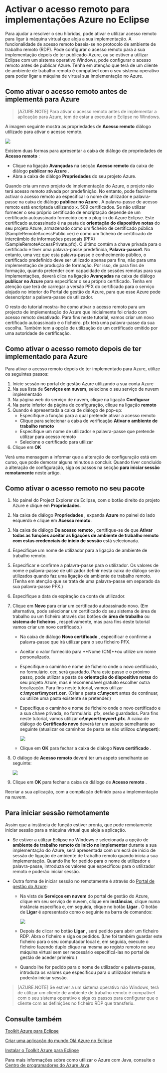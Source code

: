 <properties
    pageTitle="Activar o acesso remoto para implementações Azure no Eclipse"
    description="Saiba como ativar o acesso remoto para implementações Azure utilizando o Toolkit de Azure para Eclipse."
    services=""
    documentationCenter="java"
    authors="rmcmurray"
    manager="wpickett"
    editor=""/>

<tags
    ms.service="multiple"
    ms.workload="na"
    ms.tgt_pltfrm="multiple"
    ms.devlang="Java"
    ms.topic="article"
    ms.date="08/11/2016" 
    ms.author="robmcm"/>

<!-- Legacy MSDN URL = https://msdn.microsoft.com/library/azure/hh690951.aspx -->

# <a name="enabling-remote-access-for-azure-deployments-in-eclipse"></a>Activar o acesso remoto para implementações Azure no Eclipse

Para ajudar a resolver o seu híbridas, pode ativar e utilizar acesso remoto para ligar à máquina virtual que aloja a sua implementação. A funcionalidade de acesso remoto baseia-se no protocolo de ambiente de trabalho remoto (RDP). Pode configurar o acesso remoto para a sua implementação depois de ter publicado-Azure, ou se estiver a utilizar Eclipse com um sistema operativo Windows, pode configurar o acesso remoto antes de publicar Azure. Tenha em atenção que terá de um cliente de ambiente de trabalho remoto é compatível com o seu sistema operativo para poder ligar a máquina de virtual sua implementação no Azure.

## <a name="how-to-enable-remote-access-before-you-deploy-to-azure"></a>Como ativar o acesso remoto antes de implementá para Azure

> [AZURE.NOTE] Para ativar o acesso remoto antes de implementar a aplicação para Azure, tem de estar a executar o Eclipse no Windows.

A imagem seguinte mostra as propriedades de **Acesso remoto** diálogo utilizado para ativar o acesso remoto.

![][ic719494]

Existem duas formas para apresentar a caixa de diálogo de propriedades de **Acesso remoto** :

* Clique na ligação **Avançadas** na secção **Acesso remoto** da caixa de diálogo **publicar no Azure** .
* Abra a caixa de diálogo **Propriedades** do seu projeto Azure.

Quando cria um novo projeto de implementação do Azure, o projeto não terá acesso remoto ativada por predefinição. No entanto, pode facilmente activar o acesso remoto ao especificar o nome de utilizador e palavra-passe na caixa de diálogo **publicar no Azure** . A palavra-passe de acesso remoto está encriptada utilizando x. 509 certificados. Se não utilizar fornecer o seu próprio certificado de encriptação depende de um certificado autoassinado fornecido com o plug-in do Azure Eclipse. Este certificado autoassinado é na pasta de **orientação do diapositivo notas** do seu projeto Azure, armazenado como um ficheiro de certificado pública (SampleRemoteAccessPublic.cer) e como um ficheiro de certificado de intercâmbio de informações pessoais (PFX) (SampleRemoteAccessPrivate.pfx). O último contém a chave privada para o certificado e tiver uma palavra-passe predefinida, **Palavra-passe1**. No entanto, uma vez que esta palavra-passe é conhecimento público, o certificado predefinido deve ser utilizado apenas para fins, não para uma implementação de produção de formação. Por isso, de para fins de formação, quando pretender com capacidade de sessões remotas para sua implementações, deverá clica na ligação **Avançadas** na caixa de diálogo **publicar no Azure** para especificar o seu próprio certificado. Tenha em atenção que terá de carregar a versão PFX do certificado para o serviço alojado no interior do Portal de gestão do Azure, para que esse Azure pode desencriptar a palavra-passe de utilizador.

O resto do tutorial mostra-lhe como ativar o acesso remoto para um projecto de implementação do Azure que inicialmente foi criado com acesso remoto desativado. Para fins neste tutorial, vamos criar um novo certificado autoassinado e o ficheiro. pfx terá uma palavra-passe da sua escolha. Também tem a opção de utilização de um certificado emitido por uma autoridade de certificação.

## <a name="how-to-enable-remote-access-after-you-have-deployed-to-azure"></a>Como ativar o acesso remoto depois de ter implementado para Azure

Para ativar o acesso remoto depois de ter implementado para Azure, utilize os seguintes passos:

1. Inicie sessão no portal de gestão Azure utilizando a sua conta Azure
1. Na sua lista de **Serviços em nuvem**, selecione o seu serviço de nuvem implementado
1. Na página web do serviço de nuvem, clique na ligação **Configurar**
1. Na parte inferior da página de configuração, clique na ligação **remoto**
1. Quando é apresentada a caixa de diálogo de pop-up:
    * Especifique a função para a qual pretende ativar a acesso remoto
    * Clique para selecionar a caixa de verificação **Ativar o ambiente de trabalho remoto**
    * Especifique um nome de utilizador e palavra-passe que pretende utilizar para acesso remoto
    * Selecione o certificado para utilizar
1. Clique em **OK** 

Verá uma mensagem a informar que a alteração de configuração está em curso, que pode demorar alguns minutos a concluir. Quando tiver concluído a alteração de configuração, siga os passos na secção **para iniciar sessão remotamente** neste artigo.
    
## <a name="how-to-enable-remote-access-in-your-package"></a>Como ativar o acesso remoto no seu pacote

1. No painel do Project Explorer de Eclipse, com o botão direito do projeto Azure e clique em **Propriedades**.

1. Na caixa de diálogo **Propriedades** , expanda **Azure** no painel do lado esquerdo e clique em **Acesso remoto**.

1. Na caixa de diálogo **De acesso remoto** , certifique-se de que **Ativar todas as funções aceitar as ligações de ambiente de trabalho remoto com estas credenciais de início de sessão** está selecionada.

1. Especifique um nome de utilizador para a ligação de ambiente de trabalho remoto.

1. Especificar e confirme a palavra-passe para o utilizador. Os valores de nome e palavra-passe de utilizador definir nesta caixa de diálogo serão utilizados quando faz uma ligação de ambiente de trabalho remoto. (Tenha em atenção que se trata de uma palavra-passe em separado da sua palavra-passe PFX.)

1. Especifique a data de expiração da conta de utilizador.

1. Clique em **Novo** para criar um certificado autoassinado novo. (Em alternativa, pode selecionar um certificado do seu sistema de área de trabalho ou um ficheiro através dos botões de **área de trabalho** ou **sistema de ficheiros** , respetivamente, mas para fins deste tutorial vamos criar um novo certificado.)

    * Na caixa de diálogo **Novo certificado** , especificar e confirme a palavra-passe que irá utilizar para o seu ficheiro PFX.

    * Aceitar o valor fornecido para **Nome (CN)**ou utilize um nome personalizado.

    * Especifique o caminho e nome de ficheiro onde o novo certificado, no formulário. cer, será guardado. Para este passo e o próximo passo, pode utilizar a pasta de **orientação do diapositivo notas** do seu projeto Azure, mas é recomendável gratuito escolher outra localização. Para fins neste tutorial, vamos utilizar **c:\mycert\mycert.cer**. (Criar a pasta **c:\mycert** antes de continuar, ou utilize uma pasta existente se pretender.)

    * Especifique o caminho e nome de ficheiro onde o novo certificado e a sua chave privada, no formulário. pfx, serão guardados. Para fins neste tutorial, vamos utilizar **c:\mycert\mycert.pfx**. A caixa de diálogo do **Certificado novo** deverá ter um aspeto semelhante ao seguinte (atualizar os caminhos de pasta se não utilizou **c:\mycert**):

        ![][ic712275]

    * Clique em **OK** para fechar a caixa de diálogo **Novo certificado** .

1. O diálogo de **Acesso remoto** deverá ter um aspeto semelhante ao seguinte:</p>

    ![][ic719495]

1. Clique em **OK** para fechar a caixa de diálogo de **Acesso remoto** .
    
Recriar a sua aplicação, com a compilação definido para a implementação na nuvem.

## <a name="to-log-in-remotely"></a>Para iniciar sessão remotamente

Assim que a instância de função estiver pronta, que pode remotamente iniciar sessão para a máquina virtual que aloja a aplicação.

* Se estiver a utilizar Eclipse no Windows e selecionada a opção de **ambiente de trabalho remoto do início no implementar** durante a sua implementação do Azure, será apresentada com um ecrã de início de sessão de ligação de ambiente de trabalho remoto quando inicia a sua implementação. Quando lhe for pedido para o nome de utilizador e palavra-passe, introduza os valores que especificou para o utilizador remoto e poderão iniciar sessão.

* Outra forma de iniciar sessão no remotamente é através do <a href="http://go.microsoft.com/fwlink/?LinkID=512959">Portal de gestão do Azure</a>:

    * Na vista de **Serviços em nuvem** do portal de gestão do Azure, clique em seu serviço de nuvem, clique em **instâncias**, clique numa instância específica e, em seguida, clique no botão **Ligar** . O botão de **Ligar** é apresentado como o seguinte na barra de comandos:

        ![][ic659273]

    * Depois de clicar no botão **Ligar** , será pedido para abrir um ficheiro RDP. Abra o ficheiro e siga os pedidos. (Lhe foi também guardar este ficheiro para o seu computador local e, em seguida, execute o ficheiro fazendo duplo clique na mesma ao registo remoto no seu máquina virtual sem ser necessário especificá-las no portal de gestão de aceder primeiro.)

    * Quando lhe for pedido para o nome de utilizador e palavra-passe, introduza os valores que especificou para o utilizador remoto e poderão iniciar sessão.

> [AZURE.NOTE] Se estiver a um sistema operativo não Windows, terá de utilizar um cliente de ambiente de trabalho remoto é compatível com o seu sistema operativo e siga os passos para configurar que o cliente com as definições no ficheiro RDP que transferiu.

## <a name="see-also"></a>Consulte também

[Toolkit Azure para Eclipse][]

[Criar uma aplicação do mundo Olá Azure no Eclipse][]

[Instalar o Toolkit Azure para Eclipse][] 

Para mais informações sobre como utilizar o Azure com Java, consulte o [Centro de programadores do Azure Java][].

<!-- URL List -->

[Centro de programadores do Azure Java]: http://go.microsoft.com/fwlink/?LinkID=699547
[Azure Management Portal]: http://go.microsoft.com/fwlink/?LinkID=512959
[Toolkit Azure para Eclipse]: http://go.microsoft.com/fwlink/?LinkID=699529
[Criar uma aplicação do mundo Olá Azure no Eclipse]: http://go.microsoft.com/fwlink/?LinkID=699533
[Instalar o Toolkit Azure para Eclipse]: http://go.microsoft.com/fwlink/?LinkId=699546

<!-- IMG List -->

[ic712275]: ./media/azure-toolkit-for-eclipse-enabling-remote-access-for-azure-deployments/ic712275.png
[ic719495]: ./media/azure-toolkit-for-eclipse-enabling-remote-access-for-azure-deployments/ic719495.png
[ic719494]: ./media/azure-toolkit-for-eclipse-enabling-remote-access-for-azure-deployments/ic719494.png
[ic659273]: ./media/azure-toolkit-for-eclipse-enabling-remote-access-for-azure-deployments/ic659273.png
